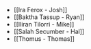 - [[Ira Ferox - Josh]]
- [[Baktha Tassup - Ryan]]
- [[Iliran Tilorri - Mike]]
- [[Salah Secumber - Hal]]
- [[Thomus - Thomas]]
